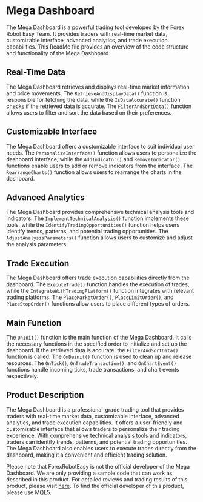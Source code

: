 # Mega Dashboard

The Mega Dashboard is a powerful trading tool developed by the Forex Robot Easy Team. It provides traders with real-time market data, customizable interface, advanced analytics, and trade execution capabilities. This ReadMe file provides an overview of the code structure and functionality of the Mega Dashboard.

## Real-Time Data

The Mega Dashboard retrieves and displays real-time market information and price movements. The `RetrieveAndDisplayData()` function is responsible for fetching the data, while the `IsDataAccurate()` function checks if the retrieved data is accurate. The `FilterAndSortData()` function allows users to filter and sort the data based on their preferences.

## Customizable Interface

The Mega Dashboard offers a customizable interface to suit individual user needs. The `PersonalizeInterface()` function allows users to personalize the dashboard interface, while the `AddIndicator()` and `RemoveIndicator()` functions enable users to add or remove indicators from the interface. The `RearrangeCharts()` function allows users to rearrange the charts in the dashboard.

## Advanced Analytics

The Mega Dashboard provides comprehensive technical analysis tools and indicators. The `ImplementTechnicalAnalysis()` function implements these tools, while the `IdentifyTradingOpportunities()` function helps users identify trends, patterns, and potential trading opportunities. The `AdjustAnalysisParameters()` function allows users to customize and adjust the analysis parameters.

## Trade Execution

The Mega Dashboard offers trade execution capabilities directly from the dashboard. The `ExecuteTrade()` function handles the execution of trades, while the `IntegrateWithTradingPlatform()` function integrates with relevant trading platforms. The `PlaceMarketOrder()`, `PlaceLimitOrder()`, and `PlaceStopOrder()` functions allow users to place different types of orders.

## Main Function

The `OnInit()` function is the main function of the Mega Dashboard. It calls the necessary functions in the specified order to initialize and set up the dashboard. If the retrieved data is accurate, the `FilterAndSortData()` function is called. The `OnDeinit()` function is used to clean up and release resources. The `OnTick()`, `OnTradeTransaction()`, and `OnChartEvent()` functions handle incoming ticks, trade transactions, and chart events respectively.

## Product Description

The Mega Dashboard is a professional-grade trading tool that provides traders with real-time market data, customizable interface, advanced analytics, and trade execution capabilities. It offers a user-friendly and customizable interface that allows traders to personalize their trading experience. With comprehensive technical analysis tools and indicators, traders can identify trends, patterns, and potential trading opportunities. The Mega Dashboard also enables users to execute trades directly from the dashboard, making it a convenient and efficient trading solution.

Please note that ForexRobotEasy is not the official developer of the Mega Dashboard. We are only providing a sample code that can work as described in this product. For detailed reviews and trading results of this product, please visit [here](https://forexroboteasy.com/forex-robot-review/mega-dashboard-review-real-results-from-professional-forex-trader/). To find the official developer of this product, please use MQL5.
